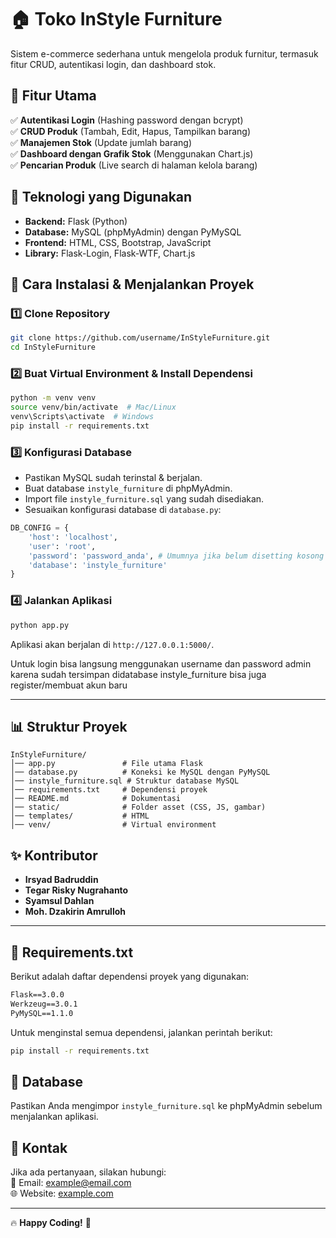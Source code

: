 # 🏠 Toko InStyle Furniture
Sistem e-commerce sederhana untuk mengelola produk furnitur, termasuk fitur CRUD, autentikasi login, dan dashboard stok.

## 🌟 Fitur Utama
✅ **Autentikasi Login** (Hashing password dengan bcrypt)  
✅ **CRUD Produk** (Tambah, Edit, Hapus, Tampilkan barang)  
✅ **Manajemen Stok** (Update jumlah barang)  
✅ **Dashboard dengan Grafik Stok** (Menggunakan Chart.js)  
✅ **Pencarian Produk** (Live search di halaman kelola barang)  

## 📌 Teknologi yang Digunakan
- **Backend:** Flask (Python)
- **Database:** MySQL (phpMyAdmin) dengan PyMySQL
- **Frontend:** HTML, CSS, Bootstrap, JavaScript
- **Library:** Flask-Login, Flask-WTF, Chart.js

## 🚀 Cara Instalasi & Menjalankan Proyek
### 1️⃣ Clone Repository
```sh
git clone https://github.com/username/InStyleFurniture.git
cd InStyleFurniture
```
### 2️⃣ Buat Virtual Environment & Install Dependensi
```sh
python -m venv venv
source venv/bin/activate  # Mac/Linux
venv\Scripts\activate  # Windows
pip install -r requirements.txt
```
### 3️⃣ Konfigurasi Database
- Pastikan MySQL sudah terinstal & berjalan.  
- Buat database `instyle_furniture` di phpMyAdmin.  
- Import file `instyle_furniture.sql` yang sudah disediakan.  
- Sesuaikan konfigurasi database di `database.py`:

```python
DB_CONFIG = {
    'host': 'localhost',
    'user': 'root',
    'password': 'password_anda', # Umumnya jika belum disetting kosong atau ''
    'database': 'instyle_furniture'
}
```

### 4️⃣ Jalankan Aplikasi
```sh
python app.py
```
Aplikasi akan berjalan di `http://127.0.0.1:5000/`.

Untuk login bisa langsung menggunakan username dan password admin karena sudah tersimpan didatabase instyle_furniture
bisa juga register/membuat akun baru

---

## 📊 Struktur Proyek
```
InStyleFurniture/
│── app.py               # File utama Flask
│── database.py          # Koneksi ke MySQL dengan PyMySQL
│── instyle_furniture.sql # Struktur database MySQL
│── requirements.txt     # Dependensi proyek
│── README.md            # Dokumentasi
│── static/              # Folder asset (CSS, JS, gambar)
│── templates/           # HTML
│── venv/                # Virtual environment
```

## ✨ Kontributor
- **Irsyad Badruddin**
- **Tegar Risky Nugrahanto**
- **Syamsul Dahlan**
- **Moh. Dzakirin Amrulloh**

---

## 💎 Requirements.txt
Berikut adalah daftar dependensi proyek yang digunakan:
```txt
Flask==3.0.0
Werkzeug==3.0.1
PyMySQL==1.1.0
```

Untuk menginstal semua dependensi, jalankan perintah berikut:
```sh
pip install -r requirements.txt
```

## 💎 Database
Pastikan Anda mengimpor `instyle_furniture.sql` ke phpMyAdmin sebelum menjalankan aplikasi.

## 📧 Kontak
Jika ada pertanyaan, silakan hubungi:  
📩 Email: example@email.com  
🌐 Website: [example.com](https://example.com)

---
🔥 **Happy Coding!** 🚀